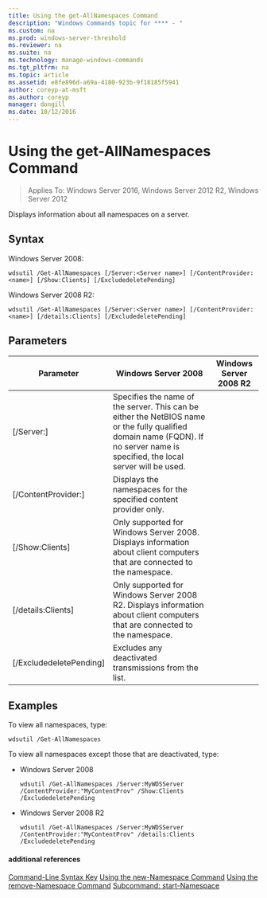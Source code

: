 ```yaml
---
title: Using the get-AllNamespaces Command
description: "Windows Commands topic for **** - "
ms.custom: na
ms.prod: windows-server-threshold
ms.reviewer: na
ms.suite: na
ms.technology: manage-windows-commands
ms.tgt_pltfrm: na
ms.topic: article
ms.assetid: e8fe896d-a69a-4180-923b-9f18185f5941
author: coreyp-at-msft
ms.author: coreyp
manager: dongill
ms.date: 10/12/2016
---
```

# Using the get-AllNamespaces Command

>Applies To: Windows Server 2016, Windows Server 2012 R2, Windows Server 2012

Displays information about all namespaces on a server.
## Syntax
Windows Server 2008:
```
wdsutil /Get-AllNamespaces [/Server:<Server name>] [/ContentProvider:<name>] [/Show:Clients] [/ExcludedeletePending]
```
Windows Server 2008 R2:
```
wdsutil /Get-AllNamespaces [/Server:<Server name>] [/ContentProvider:<name>] [/details:Clients] [/ExcludedeletePending]
```
## Parameters
|Parameter|Windows Server 2008|Windows Server 2008 R2|
|-------|------------|-------------|
|[/Server:<Server name>]|Specifies the name of the server. This can be either the NetBIOS name or the fully qualified domain name (FQDN). If no server name is specified, the local server will be used.||
|[/ContentProvider:<name>]|Displays the namespaces for the specified content provider only.||
|[/Show:Clients]|Only supported for Windows Server 2008. Displays information about client computers that are connected to the namespace.||
|[/details:Clients]|Only supported for Windows Server 2008 R2. Displays information about client computers that are connected to the namespace.||
|[/ExcludedeletePending]|Excludes any deactivated transmissions from the list.||
## <a name="BKMK_examples"></a>Examples
To view all namespaces, type:
```
wdsutil /Get-AllNamespaces
```
To view all namespaces except those that are deactivated, type:
-   Windows Server 2008
    ```
    wdsutil /Get-AllNamespaces /Server:MyWDSServer /ContentProvider:"MyContentProv" /Show:Clients /ExcludedeletePending
    ```
-   Windows Server 2008 R2
    ```
    wdsutil /Get-AllNamespaces /Server:MyWDSServer /ContentProvider:"MyContentProv" /details:Clients /ExcludedeletePending
    ```
#### additional references
[Command-Line Syntax Key](command-line-syntax-key.md)
[Using the new-Namespace Command](using-the-new-namespace-command.md)
[Using the remove-Namespace Command](using-the-remove-namespace-command.md)
[Subcommand: start-Namespace](subcommand-start-namespace.md)
